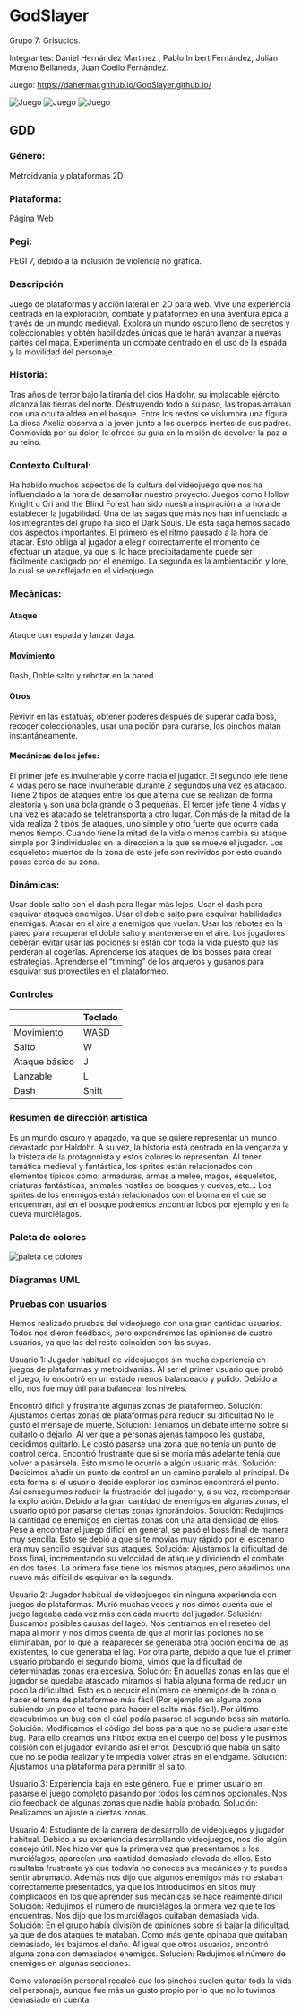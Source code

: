 # GodSlayer  


Grupo 7: Grisucios.

Integrantes: Daniel Hernández Martínez , Pablo Imbert Fernández, Julián Moreno Bellaneda, Juan Coello Fernández. 

Juego: https://dahermar.github.io/GodSlayer.github.io/




![Juego](./assets/sprites/Foto1.png)
![Juego](./assets/sprites/Cueva.png)
![Juego](./assets/sprites/Castillo.png)


<h2>GDD</h2>

<h3>Género:</h3>
Metroidvania y plataformas 2D

<h3>Plataforma:</h3>
Página Web

<h3>Pegi:</h3>
PEGI 7, debido a la inclusión de violencia no gráfica.

<h3>Descripción</h3>

Juego de plataformas y acción lateral en 2D para web. Vive una experiencia centrada en la exploración, combate y plataformeo en una aventura épica a través de un mundo medieval. Explora un mundo oscuro lleno de secretos y coleccionables y obtén habilidades únicas que te harán avanzar a nuevas partes del mapa. Experimenta un combate centrado en el uso de la espada y la movilidad del personaje. 


<h3>Historia:</h3>
Tras años de terror bajo la tiranía del dios Haldohr, su implacable ejército alcanza las tierras del norte. Destruyendo todo a su paso, las tropas arrasan con una oculta aldea en el bosque. Entre los restos se vislumbra una figura. La diosa Axelia observa a la joven junto a los cuerpos inertes de sus padres. Conmovida por su dolor, le ofrece su guía en la misión de devolver la paz a su reino.

<h3>Contexto Cultural:</h3>
Ha habido muchos aspectos de la cultura del videojuego que nos ha influenciado a la hora de desarrollar nuestro proyecto. Juegos como Hollow Knight u Ori and the Blind Forest han sido nuestra inspiración a la hora de establecer la jugabilidad. Una de las sagas que más nos han influenciado a los integrantes del grupo ha sido el Dark Souls. De esta saga hemos sacado dos aspectos importantes. El primero es el ritmo pausado a la hora de atacar. Esto obliga al jugador a elegir correctamente el momento de efectuar un ataque, ya que si lo hace precipitadamente puede ser fácilmente castigado por el enemigo. La segunda es la ambientación y lore, lo cual se ve reflejado en el videojuego. 

<h3>Mecánicas:</h3>

<h4>Ataque</h4>

Ataque con espada y lanzar daga.

<h4>Movimiento</h4>

Dash, Doble salto y rebotar en la pared.

<h4>Otros</h4>

Revivir en las estatuas, obtener poderes después de superar cada boss, recoger coleccionables, usar una poción para curarse, los pinchos matan instantáneamente.

<h4>Mecánicas de los jefes:</h4>

El primer jefe es invulnerable y corre hacia el jugador.
El segundo jefe tiene 4 vidas pero se hace invulnerable durante 2 segundos una vez es atacado. Tiene 2 tipos de ataques entre los que alterna que se realizan de forma aleatoria y son una bola grande o 3 pequeñas.
El tercer jefe tiene 4 vidas y una vez es atacado se teletransporta a otro lugar. Con más de la mitad de la vida realiza 2 tipos de ataques, uno simple y otro fuerte que ocurre cada menos tiempo. Cuando tiene la mitad de la vida o menos cambia su ataque simple por 3 individuales en la dirección a la que se mueve el jugador. Los esqueletos muertos de la zona de este jefe son revividos por este cuando pasas cerca de su zona.


<h3>Dinámicas:</h3>

Usar doble salto con el dash para llegar más lejos.
Usar el dash para esquivar ataques enemigos.
Usar el doble salto para esquivar habilidades enemigas.
Atacar en el aire a enemigos que vuelan.
Usar los rebotes en la pared para recuperar el doble salto y mantenerse en el aire.
Los jugadores deberán evitar usar las pociones si están con toda la vida puesto que las perderán al cogerlas.
Aprenderse los ataques de los bosses para crear estrategias.
Aprenderse el “timming” de los arqueros y gusanos para esquivar sus proyectiles en el plataformeo.


<h3>Controles</h3>

|              |Teclado              |
|--------------|---------------------|             
|Movimiento    | WASD                |
|Salto         | W                   |
|Ataque básico | J                   | 
|Lanzable      | L                   | 
|Dash          | Shift               |

<h3>Resumen de dirección artística</h3>

Es un mundo oscuro y apagado, ya que se quiere representar un mundo devastado por Haldohr. A su vez, la historia está centrada en la venganza y la tristeza de la protagonista y estos colores lo representan.
Al tener temática medieval y fantástica, los sprites están relacionados con elementos típicos como: armaduras, armas a melee, magos, esqueletos, criaturas fantásticas, animales hostiles de bosques y cuevas, etc...
Los sprites de los enemigos están relacionados con el bioma en el que se encuentran, así en el bosque podremos encontrar lobos por ejemplo y en la cueva murciélagos.

<h3>Paleta de colores</h3>

![paleta de colores](./assets/sprites/Paleta.jpg)


<h3>Diagramas UML</h3>

<h3>Pruebas con usuarios</h3>

Hemos realizado pruebas del videojuego con una gran cantidad usuarios. Todos nos dieron feedback, pero expondremos las opiniones de cuatro usuarios, ya que las del resto coinciden con las suyas.

Usuario 1: Jugador habitual de videojuegos sin mucha experiencia en juegos de plataformas y metroidvanias. Al ser el primer usuario que probó el juego, lo encontró en un estado menos balanceado y pulido. Debido a ello, nos fue muy útil para balancear los niveles.

Encontró difícil y frustrante algunas zonas de plataformeo.
    Solución: Ajustamos ciertas zonas de plataformas para reducir su dificultad
No le gustó el mensaje de muerte.
    Solución: Teníamos un debate interno sobre si quitarlo o dejarlo. Al ver que a personas ajenas tampoco les gustaba, decidimos quitarlo.
Le costó pasarse una zona que no tenía un punto de control cerca. Encontró frustrante que si se moría más adelante tenía que volver a pasársela. Esto mismo le ocurrió a algún usuario más.
    Solución: Decidimos añadir un punto de control en un camino paralelo al principal. De esta forma si el usuario decide explorar los caminos encontrará el punto. Así     conseguimos reducir la frustración del jugador y, a su vez, recompensar la exploración.
Debido a la gran cantidad de enemigos en algunas zonas, el usuario optó por pasarse ciertas zonas ignorándolos.
    Solución: Redujimos la cantidad de enemigos en ciertas zonas con una alta densidad de ellos.
Pese a encontrar el juego difícil en general, se pasó el boss final de manera muy sencilla. Esto se debió a que si te movías muy rápido por el escenario era muy sencillo esquivar sus ataques.
    Solución: Ajustamos la dificultad del boss final, incrementando su velocidad de ataque y dividiendo el combate en dos fases. La primera fase tiene los mismos           ataques, pero añadimos uno nuevo más difícil de esquivar en la segunda.


Usuario 2: Jugador habitual de videojuegos sin ninguna experiencia con juegos de plataformas.
 Murió muchas veces y nos dimos cuenta que el juego lageaba cada vez más con cada muerte del jugador. 
Solución: Buscamos posibles causas del lageo. Nos centramos en el reseteo del mapa al morir y nos dimos cuenta de que al morir las pociones no se eliminaban, por lo que al reaparecer se generaba otra poción encima de las existentes, lo que generaba el lag.
Por otra parte, debido a que fue el primer usuario probando el segundo bioma,  vimos que la dificultad de determinadas zonas era excesiva. 
Solución: En aquellas zonas en las que el jugador se quedaba atascado miramos si había alguna forma de reducir un poco la dificultad. Esto es o reducir el número de enemigos de la zona o hacer el tema de plataformeo más fácil (Por ejemplo en alguna zona subiendo un poco el techo para hacer el salto más fácil).
Por último descubrimos un bug con el cúal podía pasarse el segundo boss sin matarlo.
Solución: Modificamos el código del boss para que no se pudiera usar este bug. Para ello creamos una hitbox extra en el cuerpo del boss y le pusimos colisión con el jugador evitando así el error.
Descubrió que había un salto que no se podía realizar y te impedía volver atrás en el endgame.
Solución: Ajustamos una plataforma para permitir el salto.

Usuario 3: Experiencia baja en este género. Fue el primer usuario en pasarse el juego completo pasando por todos los caminos opcionales.
Nos dio feedback de algunas zonas que nadie había probado.
Solución: Realizamos un ajuste a ciertas zonas.



Usuario 4: Estudiante de la carrera de desarrollo de videojuegos y jugador habitual. Debido a su experiencia desarrollando videojuegos, nos dio algún consejo útil.
Nos hizo ver que la primera vez que presentamos a los murciélagos, aparecían una cantidad demasiado elevada de ellos. Esto resultaba frustrante ya que todavía no conoces sus mecánicas y te puedes sentir abrumado. Además nos dijo que algunos enemigos más no estaban correctamente presentados, ya que los introducimos en sitios muy complicados en los que aprender sus mecánicas se hace realmente difícil
Solución: Redujimos el número de murciélagos la primera vez que te los encuentras.
Nos dijo que los murciélagos quitaban demasiada vida.
Solución: En el grupo había división de opiniones sobre si bajar la dificultad, ya que de dos ataques te mataban. Como más gente opinaba que quitaban demasiado, les bajamos el daño.
Al igual que otros usuarios, encontró alguna zona con demasiados enemigos.
Solución: Redujimos el número de enemigos en algunas secciones.

Como valoración personal recalcó que los pinchos suelen quitar toda la vida del personaje, aunque fue más un gusto propio por lo que no lo tuvimos demasiado en  cuenta.






